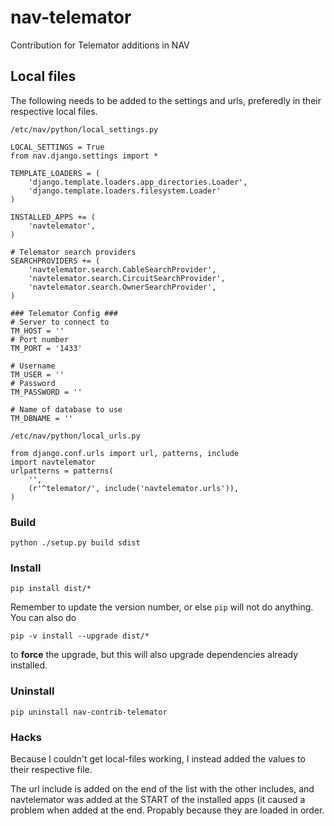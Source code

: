 # nav-telemator

Contribution for Telemator additions in NAV

## Local files

The following needs to be added to the settings and urls, preferedly in their respective local files.

`/etc/nav/python/local_settings.py`

    LOCAL_SETTINGS = True
    from nav.django.settings import *

    TEMPLATE_LOADERS = (
        'django.template.loaders.app_directories.Loader',
        'django.template.loaders.filesystem.Loader'
    )

    INSTALLED_APPS += (
        'navtelemator',
    )
        
    # Telemator search providers
    SEARCHPROVIDERS += (
        'navtelemator.search.CableSearchProvider',
        'navtelemator.search.CircuitSearchProvider',
        'navtelemator.search.OwnerSearchProvider',
    )

    ### Telemator Config ###
    # Server to connect to
    TM_HOST = ''
    # Port number
    TM_PORT = '1433'

    # Username
    TM_USER = ''
    # Password
    TM_PASSWORD = ''

    # Name of database to use
    TM_DBNAME = ''


`/etc/nav/python/local_urls.py`

    from django.conf.urls import url, patterns, include
    import navtelemator
    urlpatterns = patterns(
        '',
        (r'^telemator/', include('navtelemator.urls')),
    )

### Build

`python ./setup.py build sdist`

### Install

`pip install dist/*`

Remember to update the version number, or else `pip` will not do
anything. You can also do

`pip -v install --upgrade dist/*`

to **force** the upgrade, but this will also upgrade dependencies already installed.

### Uninstall

`pip uninstall nav-contrib-telemator`


### Hacks

Because I couldn't get local-files working, I instead added the values to their respective file.

The url include is added on the end of the list with the other includes, and navtelemator was added at the START of the installed apps (it caused a problem when added at the end. Propably because they are loaded in order.
